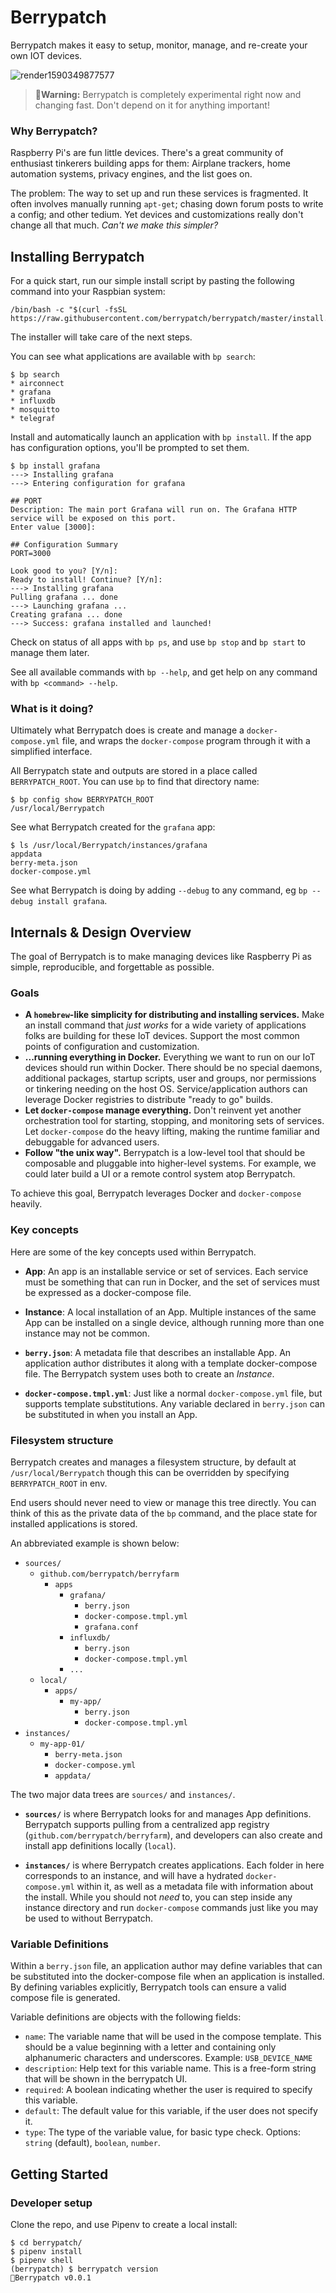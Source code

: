 # Berrypatch

Berrypatch makes it easy to setup, monitor, manage, and re-create your own IOT
devices.

![render1590349877577](https://user-images.githubusercontent.com/390829/82763930-15f40880-9dd9-11ea-9202-ee895b3cece8.gif)


> **🚨Warning:** Berrypatch is completely experimental right now and changing fast. Don't depend on it for anything important!

### Why Berrypatch?

Raspberry Pi's are fun little devices. There's a great community of enthusiast tinkerers building apps for them: Airplane trackers, home automation systems, privacy engines, and the list goes on.

The problem: The way to set up and run these services is fragmented. It often involves manually running `apt-get`; chasing down forum posts to write a config; and other tedium. Yet devices and customizations really don't change all that much. _Can't we make this simpler?_


## Installing Berrypatch

For a quick start, run our simple install script by pasting the following
command into your Raspbian system:


```
/bin/bash -c "$(curl -fsSL https://raw.githubusercontent.com/berrypatch/berrypatch/master/install.sh)"
```

The installer will take care of the next steps.

You can see what applications are available with `bp search`:

```
$ bp search
* airconnect
* grafana
* influxdb
* mosquitto
* telegraf
```

Install and automatically launch an application with `bp install`. If the app has configuration options, you'll be prompted to set them.

```
$ bp install grafana
---> Installing grafana
---> Entering configuration for grafana

## PORT
Description: The main port Grafana will run on. The Grafana HTTP
service will be exposed on this port.
Enter value [3000]:

## Configuration Summary
PORT=3000

Look good to you? [Y/n]:
Ready to install! Continue? [Y/n]:
---> Installing grafana
Pulling grafana ... done
---> Launching grafana ...
Creating grafana ... done
---> Success: grafana installed and launched!
```

Check on status of all apps with `bp ps`, and use `bp stop` and `bp start` to manage them later. 

See all available commands with `bp --help`, and get help on any command with `bp <command> --help`.

### What is it doing?

Ultimately what Berrypatch does is create and manage a `docker-compose.yml` file, and wraps the `docker-compose` program through it with a simplified interface.

All Berrypatch state and outputs are stored in a place called `BERRYPATCH_ROOT`. You can use `bp` to find that directory name:

```
$ bp config show BERRYPATCH_ROOT        
/usr/local/Berrypatch
```

See what Berrypatch created for the `grafana` app:
```
$ ls /usr/local/Berrypatch/instances/grafana
appdata
berry-meta.json
docker-compose.yml
```

See what Berrypatch is doing by adding `--debug` to any command, eg `bp --debug install grafana`.


## Internals & Design Overview

The goal of Berrypatch is to make managing devices like Raspberry Pi as simple, reproducible, and forgettable as possible.

### Goals

* **A `homebrew`-like simplicity for distributing and installing services.** Make an install command that _just works_ for a wide variety of applications folks are building for these IoT devices. Support the most common points of configuration and customization.
* **...running everything in Docker.** Everything we want to run on our IoT devices should run within Docker. There should be no special daemons, additional packages, startup scripts, user and groups, nor permissions or tinkering needing on the host OS. Service/application authors can leverage Docker registries to distribute "ready to go" builds.
* **Let `docker-compose` manage everything.** Don't reinvent yet another orchestration tool for starting, stopping, and monitoring sets of services. Let `docker-compose` do the heavy lifting, making the runtime familiar and debuggable for advanced users.
* **Follow "the unix way".** Berrypatch is a low-level tool that should be composable and pluggable into higher-level systems. For example, we could later build a UI or a remote control system atop Berrypatch. 

To achieve this goal, Berrypatch leverages Docker and `docker-compose` heavily. 


### Key concepts

Here are some of the key concepts used within Berrypatch.

* **App**: An app is an installable service or set of services. Each service must be something that can run in Docker, and the set of services must be expressed as a docker-compose file.

* **Instance**: A local installation of an App. Multiple instances of the same App can be installed on a single device, although running more than one instance may not be common.

* **`berry.json`**: A metadata file that describes an installable App. An application author distributes it along with a template docker-compose file. The Berrypatch system uses both to create an _Instance_.

* **`docker-compose.tmpl.yml`**: Just like a normal `docker-compose.yml` file, but supports template substitutions. Any variable declared in `berry.json` can be substituted in when you install an App.


### Filesystem structure

Berrypatch creates and manages a filesystem structure, by default at `/usr/local/Berrypatch` though this can be overridden by specifying `BERRYPATCH_ROOT` in env.

End users should never need to view or manage this tree directly. You can think of this as the private data of the `bp` command, and the place state for installed applications is stored.

An abbreviated example is shown below:

* `sources/`
  * `github.com/berrypatch/berryfarm`
    * `apps`
      * `grafana/`
        * `berry.json`
        * `docker-compose.tmpl.yml`
        * `grafana.conf`
      * `influxdb/`
        * `berry.json`
        * `docker-compose.tmpl.yml`
      * `...`
  * `local/`
    * `apps/`
      * `my-app/`
        * `berry.json`
        * `docker-compose.tmpl.yml`
* `instances/`
  * `my-app-01/`
    * `berry-meta.json`
    * `docker-compose.yml`
    * `appdata/`

The two major data trees are `sources/` and `instances/`.

* **`sources/`** is where Berrypatch looks for and manages App definitions. Berrypatch supports pulling from a centralized app registry (`github.com/berrypatch/berryfarm`), and developers can also create and install app definitions locally (`local`).

* **`instances/`** is where Berrypatch creates applications. Each folder in here corresponds to an instance, and will have a hydrated `docker-compose.yml` within it, as well as a metadata file with information about the install. While you should not _need_ to, you can step inside any instance directory and run `docker-compose` commands just like you may be used to without Berrypatch.

### Variable Definitions

Within a `berry.json` file, an application author may define variables that can be substituted into the docker-compose file when an application is installed. By defining variables explicitly, Berrypatch tools can ensure a valid compose file is generated.

Variable definitions are objects with the following fields:

* `name`: The variable name that will be used in the compose template. This should be a value beginning with a letter and containing only alphanumeric characters and underscores. Example: `USB_DEVICE_NAME`
* `description`: Help text for this variable name. This is a free-form string that will be shown in the berrypatch UI.
* `required`: A boolean indicating whether the user is required to specify this variable.
* `default`: The default value for this variable, if the user does not specify it.
* `type`: The type of the variable value, for basic type check. Options: `string` (default), `boolean`, `number`.

## Getting Started

### Developer setup

Clone the repo, and use Pipenv to create a local install:

```
$ cd berrypatch/
$ pipenv install
$ pipenv shell
(berrypatch) $ berrypatch version
🍓Berrypatch v0.0.1
```

